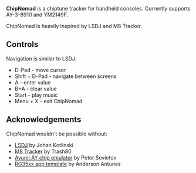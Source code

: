 **ChipNomad** is a chiptune tracker for handheld consoles. Currently supports AY-3-8910 and YM2149F.

ChipNomad is heavily inspired by LSDJ and M8 Tracker.

## Controls

Navigation is similar to LSDJ.

- D-Pad - move cursor
- Shift + D-Pad - navigate between screens
- A - enter value
- B+A - clear value
- Start - play music
- Menu + X - exit ChipNomad

## Acknowledgements

ChipNomad wouldn't be possible without:

- [LSDJ](https://www.littlesounddj.com/lsd/index.php) by Johan Kotlinski
- [M8 Tracker](https://dirtywave.com) by Trash80
- [Ayumi AY chip emulator](https://github.com/true-grue/ayumi) by Peter Sovietov
- [RG35xx app template](https://github.com/anderson-/simplegfx) by Anderson Antunes

